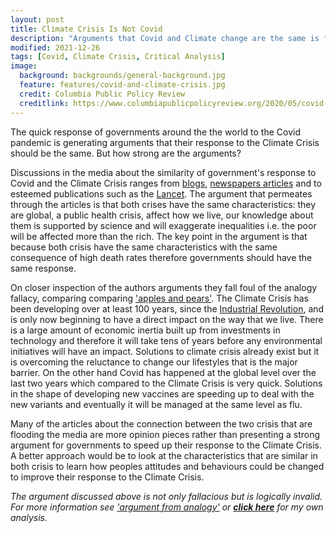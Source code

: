 ```yaml
---
layout: post
title: Climate Crisis Is Not Covid
description: "Arguments that Covid and Climate change are the same is fallacious."
modified: 2021-12-26
tags: [Covid, Climate Crisis, Critical Analysis]
image:
  background: backgrounds/general-background.jpg
  feature: features/covid-and-climate-crisis.jpg
  credit: Columbia Public Policy Review
  creditlink: https://www.columbiapublicpolicyreview.org/2020/05/covid-19-and-climate-change-understanding-the-pandemic-to-carry-out-climate-action/
---
```

The quick response of governments around the the world to the Covid pandemic is generating arguments that their response to the Climate Crisis should be the same. But how strong are the arguments?

Discussions in the media about the similarity of government's response to Covid and the Climate Crisis ranges from [blogs](https://www.news-medical.net/health/Climate-Change-and-COVID-19.aspx), [newspapers articles](https://www.theguardian.com/environment/2020/may/04/parallels-climate-coronavirus-obvious-emily-atkin-pandemic) and to esteemed publications such as the [Lancet](https://www.thelancet.com/journals/lancet/article/PIIS0140-6736(20)32579-4/fulltext). The argument that permeates through the articles is that both crises have the same characteristics: they are global, a public health crisis, affect how we live, our knowledge about them is supported by science and will exaggerate inequalities i.e. the poor will be affected more than the rich. The key point in the argument is that because both crisis have the same characteristics with the same consequence of high death rates therefore governments should have the same response.

On closer inspection of the authors arguments they fall foul of the analogy fallacy,  comparing comparing ['apples and pears'](https://en.wikipedia.org/wiki/Apples_and_oranges). The Climate Crisis has been developing over at least 100 years, since the [Industrial Revolution](https://historyofmassachusetts.org/industrial-revolution-timeline/), and is only now beginning to have a direct impact on the way that we live. There is a large amount of economic inertia built up from investments in technology and therefore it will take tens of years before any environmental initiatives will have an impact. Solutions to climate crisis  already exist but it is overcoming the reluctance to change our lifestyles that is the major barrier. On the other hand Covid has happened at the global level over the last two years which compared to the Climate Crisis is very quick. Solutions in the shape of developing new vaccines are speeding up to deal with the new variants and eventually it will be managed at the same level as flu.

Many of the articles about the connection between the two crisis that are flooding the media are more opinion pieces rather than presenting a strong argument for governments to speed up their response to the Climate Crisis. A better approach would be to look at the characteristics that are similar in both crisis to learn how peoples attitudes and behaviours could be changed to improve their response to the Climate Crisis.

<p><i>
The argument discussed above is not only fallacious but is logically invalid. For more information see
<a href="https://en.wikipedia.org/wiki/Argument_from_analogy#False_analogy">'argument from analogy'</a> or
<a href="/assets/downloads/Logical-Form-Of-The-Covid-Climate-Crisis-Argument.pdf"><b>click here</b></a> for my own analysis.
</i></p>
